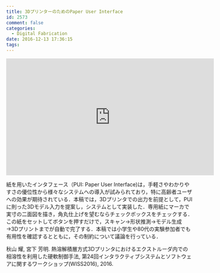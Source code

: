 ```yaml
---
title: 3DプリンターのためのPaper User Interface
id: 2573
comment: false
categories:
  - Digital Fabrication
date: 2016-12-13 17:36:15
tags:
---
```



<iframe width="560" height="315" src="https://www.youtube.com/embed/54m38d4nUgg" frameborder="0" allowfullscreen></iframe>


<!--more-->

紙を用いたインタフェース（PUI: Paper User Interface)は，手軽さやわかりやすさの優位性から様々なシステムへの導入が試みられており，特に高齢者ユーザへの効果が期待されている．本稿では，3Dプリンタでの出力を前提として，PUIに則った3Dモデル入力を提案し，システムとして実装した．専用紙にマーカで実寸の二面図を描き，角丸仕上げを望むならチェックボックスをチェックする．この紙をセットしてボタンを押すだけで，スキャン→形状推測→モデル生成→3Dプリントまでが自動で完了する．本稿では小学生や80代の実験参加者でも有用性を確認するとともに，その制約について議論を行っている．

秋山 耀, 宮下 芳明. 熱溶解積層方式3Dプリンタにおけるエクストルーダ内での相溶性を利用した硬軟制御手法, 第24回インタラクティブシステムとソフトウェアに関するワークショップ(WISS2016), 2016.
